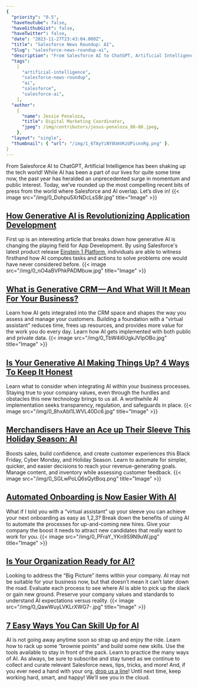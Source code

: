 ```yaml
---
{
  "priority": "0.5",
  "haveYoutube": false,
  "haveGithubGist": false,
  "haveTwitter": false,
  "date": "2023-11-27T23:43:04.000Z",
  "title": "Salesforce News Roundup: AI",
  "Slug": "salesforce-news-roundup-ai",
  "description": "From Salesforce AI to ChatGPT, Artificial Intelligence has been shaking up the tech world! While AI has been a part of our lives for quite some time now, the past year has heralded an unprecedented surge in momentum and public interest..",
  "tags":
    [
      "artificial-intelligence",
      "salesforce-news-roundup",
      "ai",
      "salesforce",
      "salesforce-ai",
    ],
  "author":
    {
      "name": Jessie Penaloza,
      "title": Digital Marketing Coordinator,
      "jpeg": /img/contributors/jesus-penaloza_88-88.jpeg,
    },
  "layout": "single",
  "thumbnail": { "url": "/img/1_6TAyYiNY0UmVKzUPicnxRg.png" },
}
---
```


From Salesforce AI to ChatGPT, Artificial Intelligence has been shaking up the tech world! While AI has been a part of our lives for quite some time now, the past year has heralded an unprecedented surge in momentum and public interest.
Today, we’ve rounded up the most compelling recent bits of press from the world where Salesforce and AI overlap. Let’s dive in!
{{< image src="/img/0_Dohpu5XrNDcLsS8r.jpg" title="Image" >}}

## [How Generative AI is Revolutionizing Application Development](https://www.salesforce.com/blog/ai-for-app-development/)

First up is an interesting article that breaks down how generative AI is changing the playing field for App Development. By using Salesforce&#39;s latest product release [Einstein 1 Platform](https://www.salesforce.com/news/press-releases/2023/09/12/salesforce-platform-news-dreamforce/), individuals are able to witness firsthand how AI computes tasks and actions to solve problems one would have never considered before.
{{< image src="/img/0_nO4aBVPhkPADMbuw.jpg" title="Image" >}}

## [What is Generative CRM — And What Will It Mean For Your Business?](https://www.salesforce.com/blog/what-is-generative-crm/)

Learn how AI gets integrated into the CRM space and shapes the way you assess and manage your customers. Building a foundation with a “virtual assistant” reduces time, frees up resources, and provides more value for the work you do every day. Learn how AI gets implemented with both public and private data.
{{< image src="/img/0_TbW4i6UgkJVIpOBo.jpg" title="Image" >}}

## [Is Your Generative AI Making Things Up? 4 Ways To Keep It Honest](https://www.salesforce.com/blog/generative-ai-hallucinations/)

Learn what to consider when integrating AI within your business processes. Staying true to your company values, even through the hurdles and obstacles this new technology brings to us all. A worthwhile AI implementation seeks transparency, regulation, and safeguards in place.
{{< image src="/img/0_8hxAbI1LWVL40Dc6.jpg" title="Image" >}}

## [Merchandisers Have an Ace up Their Sleeve This Holiday Season: AI](https://www.salesforce.com/blog/retail-automation/)

Boosts sales, build confidence, and create customer experiences this Black Friday, Cyber Monday, and Holiday Season. Learn to automate for simpler, quicker, and easier decisions to reach your revenue-generating goals. Manage content, and inventory while assessing customer feedback.
{{< image src="/img/0_SGLwPoLQ6sQytBoq.png" title="Image" >}}

## [Automated Onboarding is Now Easier With AI](https://www.salesforce.com/blog/automated-onboarding/)

What if I told you with a “virtual assistant” up your sleeve you can achieve your next onboarding as easy as 1,2,3? Break down the benefits of using AI to automate the processes for up-and-coming new hires. Give your company the boost it needs to attract new candidates that really want to work for you.
{{< image src="/img/0_PFraY_YKn9S9N9uW.jpg" title="Image" >}}

## [Is Your Organization Ready for AI?](https://www.salesforce.com/blog/ai-for-business-real-world-tips/)

Looking to address the “Big Picture” items within your company. AI may not be suitable for your business now, but that doesn’t mean it can’t later down the road. Evaluate each process to see where AI is able to pick up the slack or gain new ground. Preserve your company values and standards to understand AI expectations versus reality.
{{< image src="/img/0_QawWuyLVKLrXWG7-.jpg" title="Image" >}}

## [7 Easy Ways You Can Skill Up for AI](https://www.salesforce.com/blog/learn-ai/)

AI is not going away anytime soon so strap up and enjoy the ride. Learn how to rack up some “brownie points” and build some new skills. Use the tools available to stay in front of the pack. Learn to practice the many ways of AI.
As always, be sure to subscribe and stay tuned as we continue to collect and curate relevant Salesforce news, tips, tricks, and more! And, if you ever need a hand with your org, [drop us a line](https://appexchange.salesforce.com/appxConsultingListingDetail?listingId=a0N30000001gF9jEAE)!
Until next time, keep working hard, smart, and happy! We’ll see you in the cloud.
